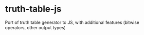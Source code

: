# truth-table-js
Port of truth table generator to JS, with additional features (bitwise operators, other output types)
